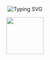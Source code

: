 <p align="center">
  <img src="https://readme-typing-svg.herokuapp.com?font=Irish+Grover&size=40&pause=1000&width=450&height=100&lines=Saragih+Jabinsar" alt="Typing SVG">
</p>

<p align="center">
  <img src="https://media.tenor.com/cLwPGk0As8YAAAAi/reaver-ep5spray-gd_dhi-k.gif" width="100">
</p>
